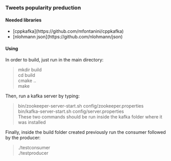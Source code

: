 ### Tweets popularity preduction

#### Needed libraries
<ul>
  <li>[cppkafka](https://github.com/mfontanini/cppkafka)</li>
  <li>[nlohmann json](https://github.com/nlohmann/json)</li>
</ul>

#### Using
In order to build, just run in the main directory:
> mkdir build<br/>
> cd build<br/>
> cmake ..<br/>
> make<br/>

Then, run a kafka server by typing:
> bin/zookeeper-server-start.sh config/zookeeper.properties<br/>
> bin/kafka-server-start.sh config/server.properties<br/>
These two commands should be run inside the kafka folder where it was installed

Finally, inside the build folder created previously run the consumer followed by the producer:
> ./testconsumer<br/>
> ./testproducer<br/>
